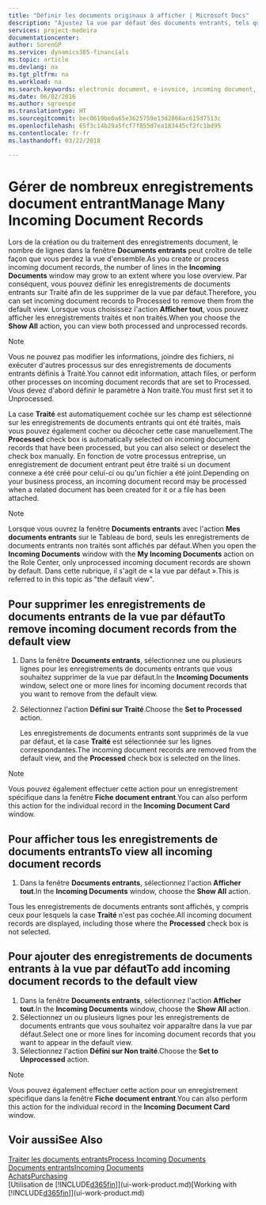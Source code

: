 ```yaml
---
title: "Définir les documents originaux à afficher | Microsoft Docs"
description: "Ajustez la vue par défaut des documents entrants, tels que des factures électroniques, afin d'améliorer votre vue d'ensemble des enregistrements traités et non-traités."
services: project-madeira
documentationcenter: 
author: SorenGP
ms.service: dynamics365-financials
ms.topic: article
ms.devlang: na
ms.tgt_pltfrm: na
ms.workload: na
ms.search.keywords: electronic document, e-invoice, incoming document, OCR, ecommerce, document exchange, import invoice
ms.date: 06/02/2016
ms.author: sgroespe
ms.translationtype: HT
ms.sourcegitcommit: bec0619be0a65e3625759e13d2866ac615d7513c
ms.openlocfilehash: 65f3c14b29a5fcf7f855d7ea183445cf2fc1bd95
ms.contentlocale: fr-fr
ms.lasthandoff: 03/22/2018

---
```

# <a name="manage-many-incoming-document-records"></a><span data-ttu-id="9d80e-103">Gérer de nombreux enregistrements document entrant</span><span class="sxs-lookup"><span data-stu-id="9d80e-103">Manage Many Incoming Document Records</span></span>
<span data-ttu-id="9d80e-104">Lors de la création ou du traitement des enregistrements document, le nombre de lignes dans la fenêtre **Documents entrants** peut croître de telle façon que vous perdez la vue d'ensemble.</span><span class="sxs-lookup"><span data-stu-id="9d80e-104">As you create or process incoming document records, the number of lines in the **Incoming Documents** window may grow to an extent where you lose overview.</span></span> <span data-ttu-id="9d80e-105">Par conséquent, vous pouvez définir les enregistrements de documents entrants sur Traité afin de les supprimer de la vue par défaut.</span><span class="sxs-lookup"><span data-stu-id="9d80e-105">Therefore, you can set incoming document records to Processed to remove them from the default view.</span></span> <span data-ttu-id="9d80e-106">Lorsque vous choisissez l'action **Afficher tout**, vous pouvez afficher les enregistrements traités et non traités.</span><span class="sxs-lookup"><span data-stu-id="9d80e-106">When you choose the **Show All** action, you can view both processed and unprocessed records.</span></span>

> [!NOTE]  
>   <span data-ttu-id="9d80e-107">Vous ne pouvez pas modifier les informations, joindre des fichiers, ni exécuter d'autres processus sur des enregistrements de documents entrants définis à Traité.</span><span class="sxs-lookup"><span data-stu-id="9d80e-107">You cannot edit information, attach files, or perform other processes on incoming document records that are set to Processed.</span></span> <span data-ttu-id="9d80e-108">Vous devez d'abord définir le paramètre à Non traité.</span><span class="sxs-lookup"><span data-stu-id="9d80e-108">You must first set it to Unprocessed.</span></span>

<span data-ttu-id="9d80e-109">La case **Traité** est automatiquement cochée sur les champ est sélectionné sur les enregistrements de documents entrants qui ont été traités, mais vous pouvez également cocher ou décocher cette case manuellement.</span><span class="sxs-lookup"><span data-stu-id="9d80e-109">The **Processed** check box is automatically selected on incoming document records that have been processed, but you can also select or deselect the check box manually.</span></span> <span data-ttu-id="9d80e-110">En fonction de votre processus entreprise, un enregistrement de document entrant peut être traité si un document connexe a été créé pour celui-ci ou qu'un fichier a été joint.</span><span class="sxs-lookup"><span data-stu-id="9d80e-110">Depending on your business process, an incoming document record may be processed when a related document has been created for it or a file has been attached.</span></span>

> [!NOTE]  
>   <span data-ttu-id="9d80e-111">Lorsque vous ouvrez la fenêtre **Documents entrants** avec l'action **Mes documents entrants** sur le Tableau de bord, seuls les enregistrements de documents entrants non traités sont affichés par défaut.</span><span class="sxs-lookup"><span data-stu-id="9d80e-111">When you open the **Incoming Documents** window with the **My Incoming Documents** action on the Role Center, only unprocessed incoming document records are shown by default.</span></span> <span data-ttu-id="9d80e-112">Dans cette rubrique, il s'agit de « la vue par défaut ».</span><span class="sxs-lookup"><span data-stu-id="9d80e-112">This is referred to in this topic as "the default view".</span></span>

## <a name="to-remove-incoming-document-records-from-the-default-view"></a><span data-ttu-id="9d80e-113">Pour supprimer les enregistrements de documents entrants de la vue par défaut</span><span class="sxs-lookup"><span data-stu-id="9d80e-113">To remove incoming document records from the default view</span></span>
1. <span data-ttu-id="9d80e-114">Dans la fenêtre **Documents entrants**, sélectionnez une ou plusieurs lignes pour les enregistrements de documents entrants que vous souhaitez supprimer de la vue par défaut.</span><span class="sxs-lookup"><span data-stu-id="9d80e-114">In the **Incoming Documents** window, select one or more lines for incoming document records that you want to remove from the default view.</span></span>
2. <span data-ttu-id="9d80e-115">Sélectionnez l'action **Défini sur Traité**.</span><span class="sxs-lookup"><span data-stu-id="9d80e-115">Choose the **Set to Processed** action.</span></span>

    <span data-ttu-id="9d80e-116">Les enregistrements de documents entrants sont supprimés de la vue par défaut, et la case **Traité** est sélectionnée sur les lignes correspondantes.</span><span class="sxs-lookup"><span data-stu-id="9d80e-116">The incoming document records are removed from the default view, and the **Processed** check box is selected on the lines.</span></span>

> [!NOTE]  
>   <span data-ttu-id="9d80e-117">Vous pouvez également effectuer cette action pour un enregistrement spécifique dans la fenêtre **Fiche document entrant**.</span><span class="sxs-lookup"><span data-stu-id="9d80e-117">You can also perform this action for the individual record in the **Incoming Document Card** window.</span></span>

## <a name="to-view-all-incoming-document-records"></a><span data-ttu-id="9d80e-118">Pour afficher tous les enregistrements de documents entrants</span><span class="sxs-lookup"><span data-stu-id="9d80e-118">To view all incoming document records</span></span>
1. <span data-ttu-id="9d80e-119">Dans la fenêtre **Documents entrants**, sélectionnez l'action **Afficher tout**.</span><span class="sxs-lookup"><span data-stu-id="9d80e-119">In the **Incoming Documents** window, choose the **Show All** action.</span></span>

<span data-ttu-id="9d80e-120">Tous les enregistrements de documents entrants sont affichés, y compris ceux pour lesquels la case **Traité** n'est pas cochée.</span><span class="sxs-lookup"><span data-stu-id="9d80e-120">All incoming document records are displayed, including those where the **Processed** check box is not selected.</span></span>

## <a name="to-add-incoming-document-records-to-the-default-view"></a><span data-ttu-id="9d80e-121">Pour ajouter des enregistrements de documents entrants à la vue par défaut</span><span class="sxs-lookup"><span data-stu-id="9d80e-121">To add incoming document records to the default view</span></span>
1. <span data-ttu-id="9d80e-122">Dans la fenêtre **Documents entrants**, sélectionnez l'action **Afficher tout**.</span><span class="sxs-lookup"><span data-stu-id="9d80e-122">In the **Incoming Documents** window, choose the **Show All** action.</span></span>
2. <span data-ttu-id="9d80e-123">Sélectionnez un ou plusieurs lignes pour les enregistrements de documents entrants que vous souhaitez voir apparaître dans la vue par défaut.</span><span class="sxs-lookup"><span data-stu-id="9d80e-123">Select one or more lines for incoming document records that you want to appear in the default view.</span></span>
3. <span data-ttu-id="9d80e-124">Sélectionnez l'action **Défini sur Non traité**.</span><span class="sxs-lookup"><span data-stu-id="9d80e-124">Choose the **Set to Unprocessed** action.</span></span>  

> [!NOTE]  
>   <span data-ttu-id="9d80e-125">Vous pouvez également effectuer cette action pour un enregistrement spécifique dans la fenêtre **Fiche document entrant**.</span><span class="sxs-lookup"><span data-stu-id="9d80e-125">You can also perform this action for the individual record in the **Incoming Document Card** window.</span></span>

## <a name="see-also"></a><span data-ttu-id="9d80e-126">Voir aussi</span><span class="sxs-lookup"><span data-stu-id="9d80e-126">See Also</span></span>
[<span data-ttu-id="9d80e-127">Traiter les documents entrants</span><span class="sxs-lookup"><span data-stu-id="9d80e-127">Process Incoming Documents</span></span>](across-process-income-documents.md)  
[<span data-ttu-id="9d80e-128">Documents entrants</span><span class="sxs-lookup"><span data-stu-id="9d80e-128">Incoming Documents</span></span>](across-income-documents.md)  
[<span data-ttu-id="9d80e-129">Achats</span><span class="sxs-lookup"><span data-stu-id="9d80e-129">Purchasing</span></span>](purchasing-manage-purchasing.md)  
<span data-ttu-id="9d80e-130">[Utilisation de [!INCLUDE[d365fin](includes/d365fin_md.md)]](ui-work-product.md)</span><span class="sxs-lookup"><span data-stu-id="9d80e-130">[Working with [!INCLUDE[d365fin](includes/d365fin_md.md)]](ui-work-product.md)</span></span>

